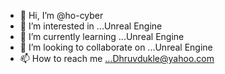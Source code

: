 - 👋 Hi, I’m @ho-cyber 
- 👀 I’m interested in ...Unreal Engine
- 🌱 I’m currently learning ...Unreal Engine
- 💞️ I’m looking to collaborate on ...Unreal Engine
- 📫 How to reach me ...Dhruvdukle@yahoo.com

<!---
ho-cyber/ho-cyber is a ✨ special ✨ repository because its `README.md` (this file) appears on your GitHub profile.
You can click the Preview link to take a look at your changes.
--->
